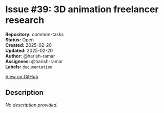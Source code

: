 # Issue #39: 3D animation freelancer research

**Repository:** common-tasks  
**Status:** Open  
**Created:** 2025-02-20  
**Updated:** 2025-02-20  
**Author:** @harish-ramar  
**Assignees:** @harish-ramar  
**Labels:** `documentation`  

[View on GitHub](https://github.com/Simtestlab/common-tasks/issues/39)

## Description

*No description provided.*